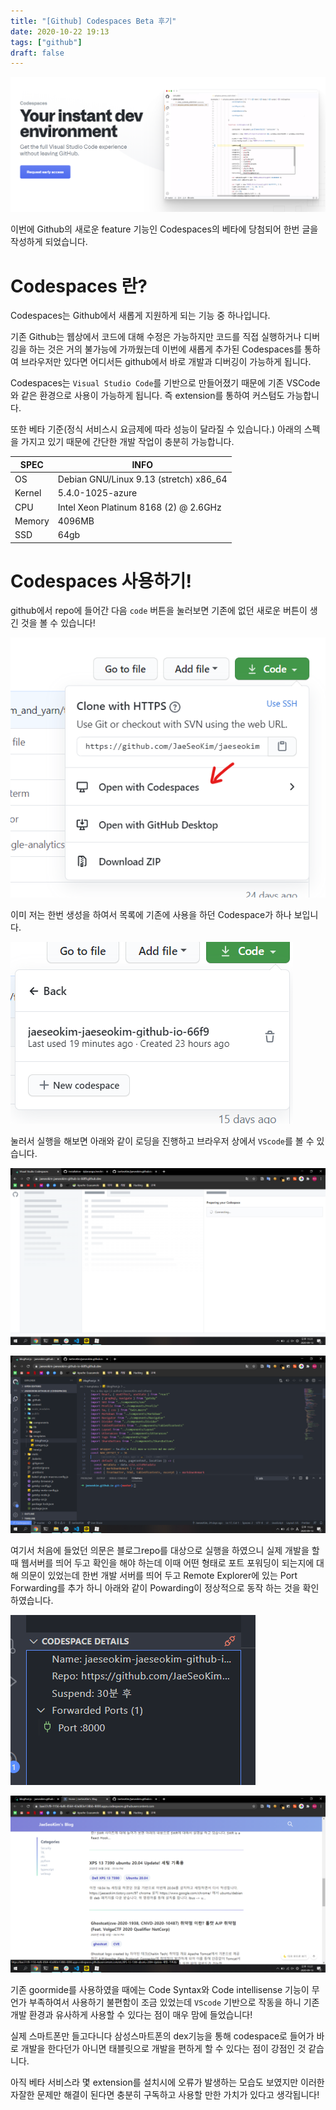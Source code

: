 ```yaml
---
title: "[Github] Codespaces Beta 후기"
date: 2020-10-22 19:13
tags: ["github"]
draft: false
---
```


[![image-20200913223241920](image/github-codespaces-beta-review/image-20200913223241920.png)](https://github.com/features/codespaces)

이번에 Github의 새로운 feature 기능인 Codespaces의 베타에 당첨되어 한번 글을 작성하게 되었습니다.

# Codespaces 란?

Codespaces는 Github에서 새롭게 지원하게 되는 기능 중 하나입니다.

기존 Github는 웹상에서 코드에 대해 수정은 가능하지만 코드를 직접 실행하거나 디버깅을 하는 것은 거의 불가능에 가까웠는데 이번에 새롭게 추가된 Codespaces를 통하여 브라우저만 있다면 어디서든 github에서 바로 개발과 디버깅이 가능하게 됩니다.

Codespaces는 `Visual Studio Code`를 기반으로 만들어졌기 때문에 기존 VSCode와 같은 환경으로 사용이 가능하게 됩니다. 즉 extension를 통하여 커스텀도 가능합니다.

또한 베타 기준(정식 서비스시 요금제에 따라 성능이 달라질 수 있습니다.) 아래의 스펙을 가지고 있기 때문에 간단한 개발 작업이 충분히 가능합니다.

| SPEC   | INFO                                   |
| ------ | -------------------------------------- |
| OS     | Debian GNU/Linux 9.13 (stretch) x86_64 |
| Kernel | 5.4.0-1025-azure                       |
| CPU    | Intel Xeon Platinum 8168 (2) @ 2.6GHz  |
| Memory | 4096MB                                 |
| SSD    | 64gb                                   |

# Codespaces 사용하기!

github에서 repo에 들어간 다음 `code` 버튼을 눌러보면 기존에 없던 새로운 버튼이 생긴 것을 볼 수 있습니다!

![image-20200913232858291](image/github-codespaces-beta-review/image-20200913232858291.png)

이미 저는 한번 생성을 하여서 목록에 기존에 사용을 하던 Codespace가 하나 보입니다.

![image-20200913232943403](image/github-codespaces-beta-review/image-20200913232943403.png)

눌러서 실행을 해보면 아래와 같이 로딩을 진행하고 브라우저 상에서 `VScode`를 볼 수 있습니다.

![image-20200913233147369](image/github-codespaces-beta-review/image-20200913233147369.png)

![image-20200913233328242](image/github-codespaces-beta-review/image-20200913233328242.png)

여기서 처음에 들었던 의문은 블로그repo를 대상으로 실행을 하였으니 실제 개발을 할때 웹서버를 띄어 두고 확인을 해야 하는데 이때 어떤 형태로 포트 포워딩이 되는지에 대해 의문이 있었는데 한번 개발 서버를 띄어 두고 Remote Explorer에 있는 Port Forwarding를 추가 하니 아래와 같이 Powarding이 정상적으로 동작 하는 것을 확인 하였습니다.

![image-20200913233735461](image/github-codespaces-beta-review/image-20200913233735461.png)

![image-20200913233743790](image/github-codespaces-beta-review/image-20200913233743790.png)

기존 goormide를 사용하였을 때에는 Code Syntax와 Code intellisense 기능이 무언가 부족하여서 사용하기 불편함이 조금 있었는데 `VScode` 기반으로 작동을 하니 기존 개발 환경과 유사하게 사용할 수 있다는 점이 매우 맘에 들었습니다!

실제 스마트폰만 들고다니다 삼성스마트폰의 dex기능을 통해 codespace로 들어가 바로 개발을 한다던가 아니면 태블릿으로 개발을 편하게 할 수 있다는 점이 강점인 것 같습니다.

아직 베타 서비스라 몇 extension를 설치시에 오류가 발생하는 모습도 보였지만 이러한 자잘한 문제만 해결이 된다면 충분히 구독하고 사용할 만한 가치가 있다고 생각됩니다!
